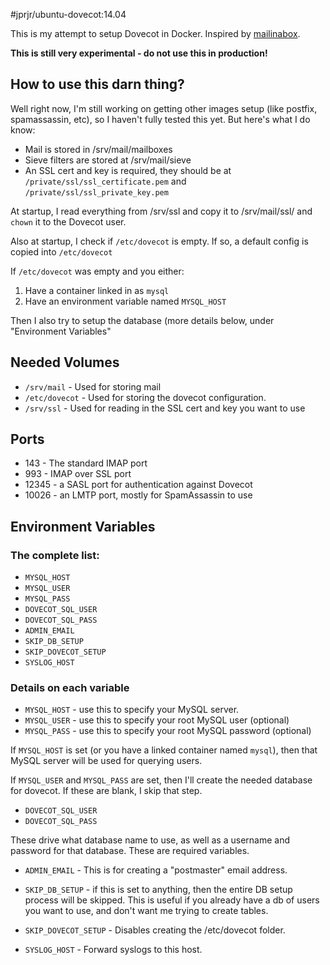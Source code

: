 #jprjr/ubuntu-dovecot:14.04

This is my attempt to setup Dovecot in Docker. Inspired by [mailinabox](https://github.com/mail-in-a-box/mailinabox).

**This is still very experimental - do not use this in production!**

## How to use this darn thing?

Well right now, I'm still working on getting other images setup (like postfix, spamassassin, etc), so I haven't fully tested this yet. But here's what
I do know:

* Mail is stored in /srv/mail/mailboxes
* Sieve filters are stored at /srv/mail/sieve
* An SSL cert and key is required, they should be at `/private/ssl/ssl_certificate.pem` and `/private/ssl/ssl_private_key.pem`

At startup, I read everything from /srv/ssl and copy it to /srv/mail/ssl/
and `chown` it to the Dovecot user.

Also at startup, I check if `/etc/dovecot` is empty. If so, a default
config is copied into `/etc/dovecot`

If `/etc/dovecot` was empty and you either:

1. Have a container linked in as `mysql`
2. Have an environment variable named `MYSQL_HOST`

Then I also try to setup the database (more details below, under "Environment Variables"

## Needed Volumes

* `/srv/mail` - Used for storing mail
* `/etc/dovecot` - Used for storing the dovecot configuration.
* `/srv/ssl` - Used for reading in the SSL cert and key you want to use

## Ports

* 143 - The standard IMAP port
* 993 - IMAP over SSL port
* 12345 - a SASL port for authentication against Dovecot
* 10026 - an LMTP port, mostly for SpamAssassin to use

## Environment Variables

### The complete list:

* `MYSQL_HOST`
* `MYSQL_USER`
* `MYSQL_PASS`
* `DOVECOT_SQL_USER`
* `DOVECOT_SQL_PASS`
* `ADMIN_EMAIL`
* `SKIP_DB_SETUP`
* `SKIP_DOVECOT_SETUP`
* `SYSLOG_HOST`

### Details on each variable

* `MYSQL_HOST` - use this to specify your MySQL server.
* `MYSQL_USER` - use this to specify your root MySQL user (optional)
* `MYSQL_PASS` - use this to specify your root MySQL password (optional)

If `MYSQL_HOST` is set (or you have a linked container named `mysql`), then
that MySQL server will be used for querying users.

If `MYSQL_USER` and `MYSQL_PASS` are set, then I'll create the needed
database for dovecot. If these are blank, I skip that step.

* `DOVECOT_SQL_USER`
* `DOVECOT_SQL_PASS`

These drive what database name to use, as well as a username and password
for that database. These are required variables.

* `ADMIN_EMAIL` - This is for creating a "postmaster" email address.

* `SKIP_DB_SETUP` - if this is set to anything, then the entire DB setup
process will be skipped. This is useful if you already have a db of users
you want to use, and don't want me trying to create tables.

* `SKIP_DOVECOT_SETUP` - Disables creating the /etc/dovecot folder.

* `SYSLOG_HOST` - Forward syslogs to this host.
